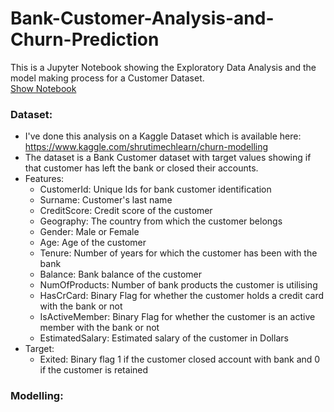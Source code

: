 # Bank-Customer-Analysis-and-Churn-Prediction
This is a Jupyter Notebook showing the Exploratory Data Analysis and the model making process for a Customer Dataset.<br>
[Show Notebook](https://github.com/AnityaGan9urde/Bank-Customer-Analysis-and-Churn-Prediction/blob/main/bank-customer-churn-prediction-xgboost-gpu.ipynb)
### Dataset: 
- I've done this analysis on a Kaggle Dataset which is available here: https://www.kaggle.com/shrutimechlearn/churn-modelling
- The dataset is a Bank Customer dataset with target values showing if that customer has left the bank or closed their accounts.
- Features:
  - CustomerId: Unique Ids for bank customer identification
  - Surname: Customer's last name
  - CreditScore: Credit score of the customer
  - Geography: The country from which the customer belongs
  - Gender: Male or Female
  - Age: Age of the customer
  - Tenure: Number of years for which the customer has been with the bank
  - Balance: Bank balance of the customer
  - NumOfProducts: Number of bank products the customer is utilising
  - HasCrCard: Binary Flag for whether the customer holds a credit card with the bank or not
  - IsActiveMember: Binary Flag for whether the customer is an active member with the bank or not
  - EstimatedSalary: Estimated salary of the customer in Dollars
- Target:
  - Exited: Binary flag 1 if the customer closed account with bank and 0 if the customer is retained

### Modelling:

